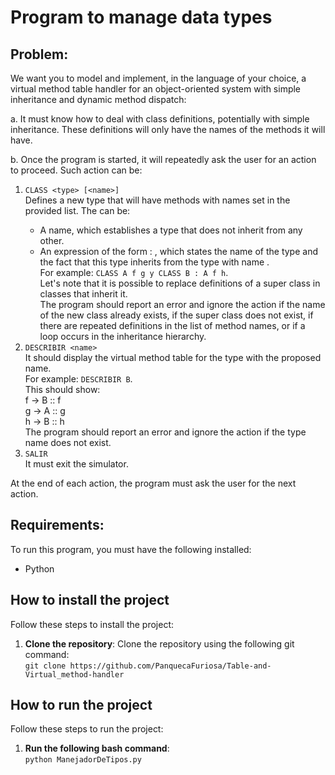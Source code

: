 # Program to manage data types

## Problem:

We want you to model and implement, in the language of your choice, a virtual method table handler for an object-oriented system with simple inheritance and dynamic method dispatch:

a. It must know how to deal with class definitions, potentially with simple inheritance. These definitions will only have the names of the methods it will have.

b. Once the program is started, it will repeatedly ask the user for an action to proceed. Such action can be:
  1. ```CLASS <type> [<name>]```<br>
    Defines a new type that will have methods with names set in the provided list. The <type> can be:<br>
      - A name, which establishes a type that does not inherit from any other.<br>
      - An expression of the form <name> : <super>, which states the name of the type and the fact that this type inherits from the type with name <super>.<br>
    For example: ```CLASS A f g y CLASS B : A f h```.<br>
    Let's note that it is possible to replace definitions of a super class in classes that inherit it.<br>
    The program should report an error and ignore the action if the name of the new class already exists, if the super class does not exist, if there are repeated definitions in the list of method names, or if a loop occurs in the inheritance hierarchy.
  2. ```DESCRIBIR <name>```<br>
    It should display the virtual method table for the type with the proposed name.<br>
    For example: ```DESCRIBIR B```.<br>
    This should show:<br>
      f -> B :: f<br>
      g -> A :: g<br>
      h -> B :: h<br>
    The program should report an error and ignore the action if the type name does not exist.
  3. ```SALIR```<br>
    It must exit the simulator.

At the end of each action, the program must ask the user for the next action.

## Requirements:
To run this program, you must have the following installed:<br>
- Python

## How to install the project
Follow these steps to install the project:
1. **Clone the repository**: Clone the repository using the following git command:<br>
   ```git clone https://github.com/PanquecaFuriosa/Table-and-Virtual_method-handler```

## How to run the project
Follow these steps to run the project:
1. **Run the following bash command**:<br>
   ```python ManejadorDeTipos.py```
